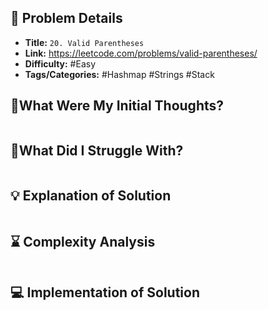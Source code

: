 ## 📝 Problem Details

- **Title:** `20. Valid Parentheses`
- **Link:** https://leetcode.com/problems/valid-parentheses/
- **Difficulty:** #Easy 
- **Tags/Categories:**  #Hashmap #Strings #Stack 

## 💭What Were My Initial Thoughts?

```

```

## 🤔What Did I Struggle With?

```

```

## 💡 Explanation of Solution

```

```

## ⌛ Complexity Analysis

```

```

## 💻 Implementation of Solution

```cpp

```